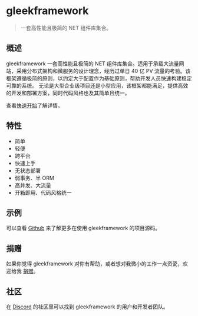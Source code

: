 # gleekframework

> 一套高性能且极简的 NET 组件库集合。

## 概述

gleekframework 一套高性能且极简的 NET 组件库集合。适用于承载大流量网站，采用分布式架构和微服务的设计理念，经历过单日 40 亿 PV 流量的考验。该框架遵循极简的原则，以约定大于配置作为基础原则，帮助开发人员快速构建稳定可靠的系统。
无论是大型企业级项目还是小型应用，该框架都能满足，提供高效的开发和部署方案，同时代码风格也及其简单且统一。

查看[快速开始](/docs/zh-cn/quickstart.md)了解详情。

## 特性

- 简单
- 轻便
- 跨平台
- 快速上手
- 无状态部署
- 弱事务、半 ORM
- 高并发、大流量
- 开箱即用、代码风格统一

## 示例

可以查看 [Github](https://github.com/tingli1991/com.gleekframework) 来了解更多在使用 gleekframework 的项目源码。

## 捐赠

如果你觉得 gleekframework 对你有帮助，或者想对我微小的工作一点资瓷，欢迎给我 [捐赠](https://github.com/tingli1991/donate)。

## 社区

在 [Discord](https://discord.gg/CS66gJxK) 的社区里可以找到 gleekframework 的用户和开发者团队。
